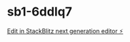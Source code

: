 # sb1-6ddlq7

[Edit in StackBlitz next generation editor ⚡️](https://stackblitz.com/~/github.com/abhibsingi/sb1-6ddlq7)